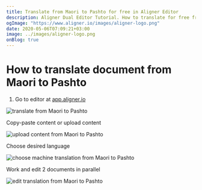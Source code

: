 ```yaml
---
title: Translate from Maori to Pashto for free in Aligner Editor
description: Aligner Dual Editor Tutorial. How to translate for free from Maori to Pashto. Aligner is multilingual document management platform. 
ogImage: "https://www.aligner.io/images/aligner-logo.png"
date: 2020-05-06T07:09:21+03:00
image: ../images/aligner-logo.png
onBlog: true
---
```


# How to translate document from Maori to Pashto

1. Go to editor at [app.aligner.io](https://app.aligner.io "Aligner App web page")

![translate from Maori to Pashto](../aligner-blank-editor.png "translate from Maori to Pashto")

Copy-paste content or upload content

![upload content from Maori to Pashto](../aligner-uploaded-document.png "upload content from Maori to Pashto")

Choose desired language

![choose machine translation from Maori to Pashto](../aligner-language-dropdown.png "choose machine translation from Maori to Pashto")

Work and edit 2 documents in parallel

![edit translation from Maori to Pashto](../aligner-double-sitded-editor.png "edit translation from Maori to Pashto")

